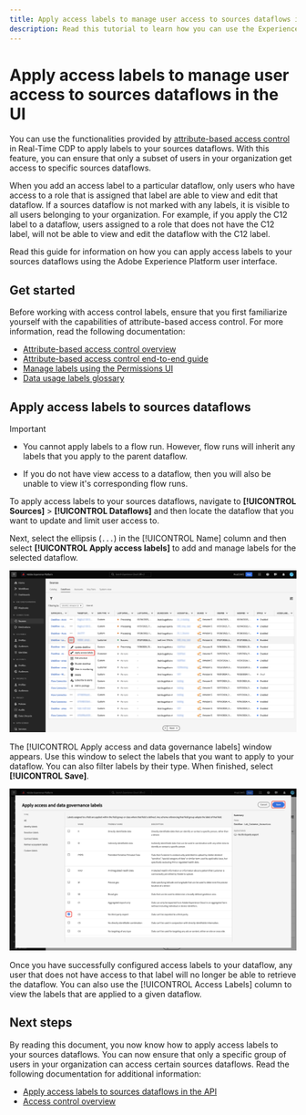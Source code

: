 ```yaml
---
title: Apply access labels to manage user access to sources dataflows in the UI
description: Read this tutorial to learn how you can use the Experience Platform UI to apply access labels and manage user access to your sources dataflows.
---
```

# Apply access labels to manage user access to sources dataflows in the UI

You can use the functionalities provided by [attribute-based access control](../../../access-control/abac/overview.md) in Real-Time CDP to apply labels to your sources dataflows. With this feature, you can ensure that only a subset of users in your organization get access to specific sources dataflows.

When you add an access label to a particular dataflow, only users who have access to a role that is assigned that label are able to view and edit that dataflow. If a sources dataflow is not marked with any labels, it is visible to all users belonging to your organization. For example, if you apply the C12 label to a dataflow, users assigned to a role that does not have the C12 label, will not be able to view and edit the dataflow with the C12 label.

Read this guide for information on how you can apply access labels to your sources dataflows using the Adobe Experience Platform user interface.

## Get started

Before working with access control labels, ensure that you first familiarize yourself with the capabilities of attribute-based access control. For more information, read the following documentation:

* [Attribute-based access control overview](../../../access-control/abac/overview.md)
* [Attribute-based access control end-to-end guide](../../../access-control/abac/end-to-end-guide.md)
* [Manage labels using the Permissions UI](../../../access-control/abac/ui/labels.md)
* [Data usage labels glossary](../../../data-governance/labels/reference.md)

## Apply access labels to sources dataflows

>[!IMPORTANT]
>
>* You cannot apply labels to a flow run. However, flow runs will inherit any labels that you apply to the parent dataflow.
>
>* If you do not have view access to a dataflow, then you will also be unable to view it's corresponding flow runs.

To apply access labels to your sources dataflows, navigate to **[!UICONTROL Sources]** > **[!UICONTROL Dataflows]** and then locate the dataflow that you want to update and limit user access to.

Next, select the ellipsis (`...`) in the [!UICONTROL Name] column and then select **[!UICONTROL Apply access labels]** to add and manage labels for the selected dataflow.

![The dataflows page in sources with the "Apply access labels" option selected.](../../images/tutorials/labels/apply_access_labels.png)

The [!UICONTROL Apply access and data governance labels] window appears. Use this window to select the labels that you want to apply to  your dataflow. You can also filter labels by their type. When finished, select **[!UICONTROL Save]**.

![The data governance labels window with the C2 label selected.](../../images/tutorials/labels/labels_window.png)

Once you have successfully configured access labels to your dataflow, any user that does not have access to that label will no longer be able to retrieve the dataflow. You can also use the [!UICONTROL Access Labels] column to view the labels that are applied to a given dataflow.

## Next steps

By reading this document, you now know how to apply access labels to your sources dataflows. You can now ensure that only a specific group of users in your organization can access certain sources dataflows. Read the following documentation for additional information:

* [Apply access labels to sources dataflows in the API](../api/labels.md)
* [Access control overview](../../../access-control/home.md)